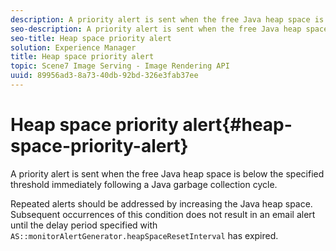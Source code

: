 ```yaml
---
description: A priority alert is sent when the free Java heap space is below the specified threshold immediately following a Java garbage collection cycle.
seo-description: A priority alert is sent when the free Java heap space is below the specified threshold immediately following a Java garbage collection cycle.
seo-title: Heap space priority alert
solution: Experience Manager
title: Heap space priority alert
topic: Scene7 Image Serving - Image Rendering API
uuid: 89956ad3-8a73-40db-92bd-326e3fab37ee
---
```


# Heap space priority alert{#heap-space-priority-alert}

A priority alert is sent when the free Java heap space is below the specified threshold immediately following a Java garbage collection cycle.

Repeated alerts should be addressed by increasing the Java heap space. Subsequent occurrences of this condition does not result in an email alert until the delay period specified with `AS::monitorAlertGenerator.heapSpaceResetInterval` has expired. 
